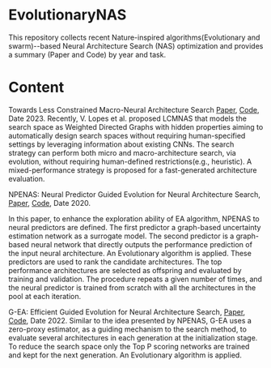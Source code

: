 # EvolutionaryNAS
This repository collects recent Nature-inspired algorithms(Evolutionary and swarm)--based Neural Architecture Search (NAS) optimization and provides a summary (Paper and Code) by year and task. 
# <h1 id='Content'>Content</h1>
Towards Less Constrained Macro-Neural Architecture Search  [Paper](https://arxiv.org/abs/2203.05508), [Code](https://github.com/VascoLopes/LCMNAS), Date 2023.
Recently, V. Lopes et al. proposed LCMNAS that models the search space as Weighted Directed Graphs with hidden properties aiming to automatically design search spaces without
requiring human-specified settings by leveraging information about existing CNNs. The search strategy can perform both micro and macro-architecture search, via
evolution, without requiring human-defined restrictions(e.g., heuristic). A mixed-performance strategy is proposed for a fast-generated architecture evaluation. 

NPENAS: Neural Predictor Guided Evolution for Neural Architecture Search, [Paper](https://arxiv.org/abs/2003.12857), [Code](https://github.com/auroua/NPENASv1), Date 2020. 

In this paper, to enhance the exploration ability of EA algorithm, NPENAS to neural predictors are defined. The first predictor a graph-based uncertainty estimation network as a surrogate model. The second predictor is a graph-based neural network that directly outputs the performance prediction of the input neural architecture. An Evolutionary algorithm is applied. 
These predictors are used to rank the candidate architectures. The top performance architectures are selected as offspring and evaluated by training and validation. The procedure repeats a given number of times, and the neural predictor is trained from scratch with all the architectures in the pool at each iteration.

G-EA: Efficient Guided Evolution for Neural Architecture Search,  [Paper](https://arxiv.org/abs/2110.15232), [Code](https://github.com/VascoLopes/GEA), Date 2022. 
Similar to the idea presented by NPENAS, G-EA uses a zero-proxy estimator, as a guiding mechanism to the search method,  to evaluate several architectures in each generation at the initialization stage. To reduce the search space only the Top P scoring networks are trained and kept for the next generation. An Evolutionary algorithm is applied. 

